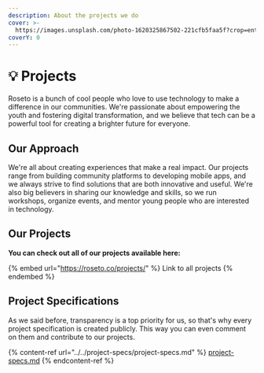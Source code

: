 ```yaml
---
description: About the projects we do
cover: >-
  https://images.unsplash.com/photo-1620325867502-221cfb5faa5f?crop=entropy&cs=srgb&fm=jpg&ixid=M3wxOTcwMjR8MHwxfHNlYXJjaHwzfHxwcm9qZWN0c3xlbnwwfHx8fDE3MDIxMzkwNzB8MA&ixlib=rb-4.0.3&q=85
coverY: 0
---
```


# 💡 Projects

Roseto is a bunch of cool people who love to use technology to make a difference in our communities. We're passionate about empowering the youth and fostering digital transformation, and we believe that tech can be a powerful tool for creating a brighter future for everyone.

## **Our Approach**

We're all about creating experiences that make a real impact. Our projects range from building community platforms to developing mobile apps, and we always strive to find solutions that are both innovative and useful. We're also big believers in sharing our knowledge and skills, so we run workshops, organize events, and mentor young people who are interested in technology.

## **Our Projects**

**You can check out all of our projects available here:**

{% embed url="https://roseto.co/projects/" %}
Link to all projects
{% endembed %}

## Project Specifications

As we said before, transparency is a top priority for us, so that's why every project specification is created publicly. This way you can even comment on them and contribute to our projects.

{% content-ref url="../../project-specs/project-specs.md" %}
[project-specs.md](../../project-specs/project-specs.md)
{% endcontent-ref %}
